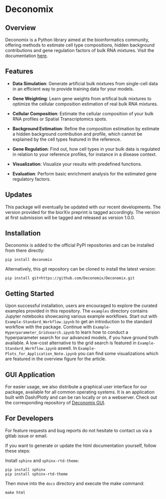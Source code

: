 # Deconomix

## Overview

Deconomix is a Python library aimed at the bioinformatics community, offering methods to estimate cell type compositions, hidden background contributions and gene regulation factors of bulk RNA mixtures. Visit the documentation [here](https://deconomix.github.io/Deconomix/).

## Features

- **Data Simulation**: Generate artificial bulk mixtures from single-cell data in an efficient way to provide training data for your models.

- **Gene Weighting**: Learn gene weights from artifical bulk mixtures to optimize the cellular composition estimation of real bulk RNA mixtures.

- **Cellular Composition**: Estimate the cellular composition of your bulk RNA profiles or Spatial Transcriptomics spots.

- **Background Estimation**: Refine the composition estimation by estimate a hidden background contribution and profile, which cannot be explained by the cell types featured in the reference.

- **Gene Regulation**: Find out, how cell types in your bulk data is regulated in relation to your reference profiles, for instance in a disease context.

- **Visualization**: Visualize your results with predefined functions.

- **Evaluation**: Perform basic enrichment analysis for the estimated gene regulatory factors.

## Updates
This package will eventually be updated with our recent developments. The version provided for the biorXiv preprint is tagged accordingly. The version at first submission will be tagged and released as version 1.0.0. 

## Installation

Deconomix is added to the official PyPI repositories and can be installed from there directly:

```
pip install deconomix
```

Alternatively, this git repository can be cloned to install the latest version:

```
pip install git+https://github.com/Deconomix/Deconomix.git
```

## Getting Started

Upon successful installation, users are encouraged to explore the curated examples provided in this repository. The `examples` directory contains Jupyter notebooks showcasing various example workflows. Start out with `Example-Standard_Workflow.ipynb` to get an introduction to the standard workflow with the package. Continue with `Example-Hyperparameter_Gridsearch.ipynb` to learn how to conduct a hyperparameter search for our advanced models, if you have ground truth available. A low-cost alternative to the grid search is featured in `Example-Standard_Workflow.ipynb` aswell. In `Example-Plots_for_Application_Note.ipynb` you can find some visualizations which are featured in the overview figure for the article.


## GUI Application

For easier usage, we also distribute a graphical user interface for our package, available for all common operating systems. It is an application built with Dash/Plotly and can be ran locally or on a webserver.
Check out the corresponding repository of [Deconomix GUI](https://gitlab.gwdg.de/MedBioinf/MedicalDataScience/Deconomix-GUI).

## For Developers
For feature requests and bug reports do not hesitate to contact us via a gitlab issue or email.

If you want to generate or update the html documentation yourself, follow these steps:

Install `sphinx` and `sphinx-rtd-theme`:

```
pip install sphinx
pip install sphinx-rtd-theme
```

Then move into the `docs` directory and execute the make command:
```
make html
```
